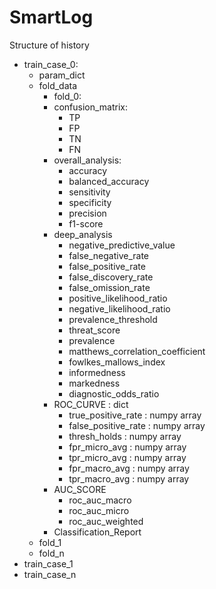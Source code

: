 # SmartLog
 
Structure of history

- train_case_0:
    - param_dict
    - fold_data
        - fold_0:
        - confusion_matrix:
            - TP
            - FP
            - TN
            - FN
        - overall_analysis:
            - accuracy
            - balanced_accuracy
            - sensitivity
            - specificity
            - precision
            - f1-score
        - deep_analysis
            - negative_predictive_value
            - false_negative_rate
            - false_positive_rate
            - false_discovery_rate
            - false_omission_rate
            - positive_likelihood_ratio
            - negative_likelihood_ratio
            - prevalence_threshold
            - threat_score
            - prevalence
            - matthews_correlation_coefficient
            - fowlkes_mallows_index
            - informedness
            - markedness
            - diagnostic_odds_ratio
        - ROC_CURVE : dict 
            - true_positive_rate : numpy array
            - false_positive_rate : numpy array
            - thresh_holds : numpy array
            - fpr_micro_avg : numpy array
            - tpr_micro_avg : numpy array
            - fpr_macro_avg : numpy array
            - tpr_macro_avg : numpy array
        - AUC_SCORE
            - roc_auc_macro
            - roc_auc_micro
            - roc_auc_weighted
        - Classification_Report
    - fold_1
    - fold_n
- train_case_1
- train_case_n
